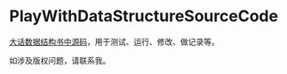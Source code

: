 PlayWithDataStructureSourceCode
===============================

[大话数据结构书中源码](http://www.cnblogs.com/cj723/archive/2011/02/06/1949498.html)，用于测试、运行、修改、做记录等。

如涉及版权问题，请联系我。
